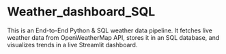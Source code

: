 # Weather_dashboard_SQL
This is an End-to-End Python &amp; SQL weather data pipeline. It fetches live weather data from OpenWeatherMap API, stores it in an SQL database, and visualizes trends in a live Streamlit dashboard.
